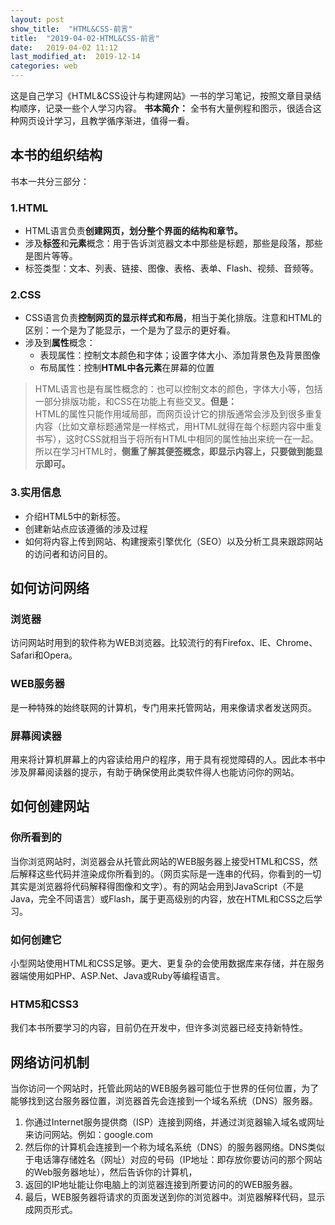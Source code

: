 ```yaml
---
layout: post
show_title:  "HTML&CSS-前言"
title:  "2019-04-02-HTML&CSS-前言"
date:   2019-04-02 11:12
last_modified_at:  2019-12-14 
categories: web
---
```


这是自己学习《HTML&CSS设计与构建网站》一书的学习笔记，按照文章目录结构顺序，记录一些个人学习内容。
**书本简介：** 全书有大量例程和图示，很适合这种网页设计学习，且教学循序渐进，值得一看。

<!--more-->

## 本书的组织结构

书本一共分三部分：

### 1.HTML

- HTML语言负责**创建网页，划分整个界面的结构和章节。**
- 涉及**标签**和**元素**概念：用于告诉浏览器文本中那些是标题，那些是段落，那些是图片等等。
- 标签类型：文本、列表、链接、图像、表格、表单、Flash、视频、音频等。

### 2.CSS

- CSS语言负责**控制网页的显示样式和布局**，相当于美化排版。注意和HTML的区别：一个是为了能显示，一个是为了显示的更好看。
- 涉及到**属性**概念：
  - 表现属性：控制文本颜色和字体；设置字体大小、添加背景色及背景图像
  - 布局属性：控制**HTML中各元素**在屏幕的位置

>HTML语言也是有属性概念的：也可以控制文本的颜色，字体大小等，包括一部分排版功能，和CSS在功能上有些交叉。**但是：**  
HTML的属性只能作用域局部，而网页设计它的排版通常会涉及到很多重复内容（比如文章标题通常是一样格式，用HTML就得在每个标题内容中重复书写），这时CSS就相当于将所有HTML中相同的属性抽出来统一在一起。所以在学习HTML时，**侧重了解其便签概念，即显示内容上，只要做到能显示即可。**

### 3.实用信息

- 介绍HTML5中的新标签。
-  创建新站点应该遵循的涉及过程
-  如何将内容上传到网站、构建搜索引擎优化（SEO）以及分析工具来跟踪网站的访问者和访问目的。

## 如何访问网络

### 浏览器

访问网站时用到的软件称为WEB浏览器。比较流行的有Firefox、IE、Chrome、Safari和Opera。

### WEB服务器

是一种特殊的始终联网的计算机，专门用来托管网站，用来像请求者发送网页。

### 屏幕阅读器

用来将计算机屏幕上的内容读给用户的程序，用于具有视觉障碍的人。因此本书中涉及屏幕阅读器的提示，有助于确保使用此类软件得人也能访问你的网站。

## 如何创建网站

### 你所看到的

当你浏览网站时，浏览器会从托管此网站的WEB服务器上接受HTML和CSS，然后解释这些代码并渲染成你所看到的。（网页实际是一连串的代码，你看到的一切其实是浏览器将代码解释得图像和文字）。有的网站会用到JavaScript（不是Java，完全不同语言）或Flash，属于更高级别的内容，放在HTML和CSS之后学习。

### 如何创建它

小型网站使用HTML和CSS足够。更大、更复杂的会使用数据库来存储，并在服务器端使用如PHP、ASP.Net、Java或Ruby等编程语言。

### HTM5和CSS3

我们本书所要学习的内容，目前仍在开发中，但许多浏览器已经支持新特性。

## 网络访问机制

当你访问一个网站时，托管此网站的WEB服务器可能位于世界的任何位置，为了能够找到这台服务器位置，浏览器首先会连接到一个域名系统（DNS）服务器。  
1. 你通过Internet服务提供商（ISP）连接到网络，并通过浏览器输入域名或网址来访问网站。例如：google.com  
2. 然后你的计算机会连接到一个称为域名系统（DNS）的服务器网络。DNS类似于电话簿存储姓名（网址）对应的号码（IP地址：即存放你要访问的那个网站的Web服务器地址），然后告诉你的计算机， 
3. 返回的IP地址能让你电脑上的浏览器连接到所要访问的的WEB服务器。 
4. 最后，WEB服务器将请求的页面发送到你的浏览器中。浏览器解释代码，显示成网页形式。

